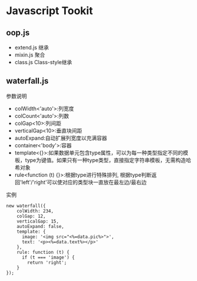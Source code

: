 ﻿Javascript Tookit
==================================================

oop.js
--------------------------------------

* extend.js
  继承
* mixin.js
  聚合
* class.js
  Class-style继承

waterfall.js
--------------------------------------

参数说明
* colWidth<'auto'>:列宽度
* colCount<'auto'>:列数
* colGap<10>:列间距
* verticalGap<10>:垂直块间距
* autoExpand<true>:自动扩展列宽度以充满容器
* container<'body'>:容器
* template<{}>:如果数据单元包含type属性，可以为每一种类型指定不同的模板，type为键值。如果只有一种type类型，直接指定字符串模板，无需构造哈希对象
* rule<function (t) {}>:根据type进行特殊排列, 根据type判断返回'left'/'right'可以使对应的类型块一直放在最左边/最右边

实例
```
new waterfall({
    colWidth: 234,
    colGap: 12,
    verticalGap: 15,
    autoExpand: false,
    template: {
      image: '<img src="<%=data.pic%>">',
      text: '<p><%=data.text%></p>'
    },
    rule: function (t) {
      if (t === 'image') {
        return 'right';
    }
});
```